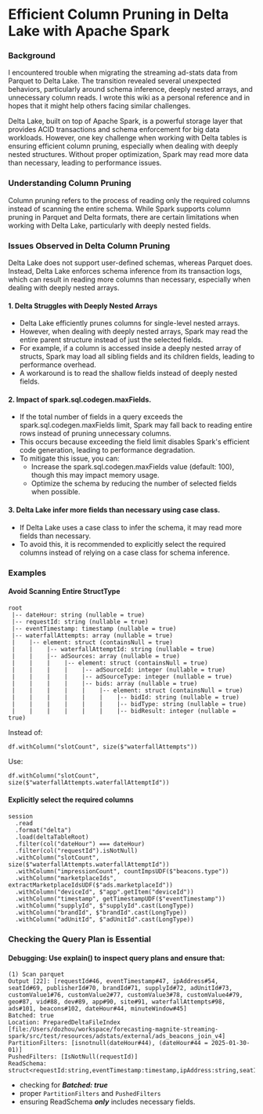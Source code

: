 # Efficient Column Pruning in Delta Lake with Apache Spark

### Background

I encountered trouble when migrating the streaming ad-stats data from Parquet to Delta Lake. The transition revealed several unexpected behaviors, particularly around schema inference, deeply nested arrays, and unnecessary column reads. I wrote this wiki as a personal reference and in hopes that it might help others facing similar challenges.

Delta Lake, built on top of Apache Spark, is a powerful storage layer that provides ACID transactions and schema enforcement for big data workloads. 
However, one key challenge when working with Delta tables is ensuring efficient column pruning, especially when dealing with deeply nested structures. 
Without proper optimization, Spark may read more data than necessary, leading to performance issues.

### Understanding Column Pruning

Column pruning refers to the process of reading only the required columns instead of scanning the entire schema. 
While Spark supports column pruning in Parquet and Delta formats, there are certain limitations when working with Delta Lake, 
particularly with deeply nested fields.

### Issues Observed in Delta Column Pruning

Delta Lake does not support user-defined schemas, whereas Parquet does. 
Instead, Delta Lake enforces schema inference from its transaction logs, 
which can result in reading more columns than necessary, especially when dealing with deeply nested arrays.

#### 1. Delta Struggles with Deeply Nested Arrays
- Delta Lake efficiently prunes columns for single-level nested arrays.
- However, when dealing with deeply nested arrays, Spark may read the entire parent structure instead of just the selected fields.
- For example, if a column is accessed inside a deeply nested array of structs, Spark may load all sibling fields and its children fields, leading to performance overhead.
- A workaround is to read the shallow fields instead of deeply nested fields.

#### 2. Impact of spark.sql.codegen.maxFields.
- If the total number of fields in a query exceeds the spark.sql.codegen.maxFields limit, Spark may fall back to reading entire rows instead of pruning unnecessary columns.
- This occurs because exceeding the field limit disables Spark's efficient code generation, leading to performance degradation.
- To mitigate this issue, you can:
    - Increase the spark.sql.codegen.maxFields value (default: 100), though this may impact memory usage.
    - Optimize the schema by reducing the number of selected fields when possible.
#### 3. Delta Lake infer more fields than necessary using case class.
- If Delta Lake uses a case class to infer the schema, it may read more fields than necessary.
- To avoid this, it is recommended to explicitly select the required columns instead of relying on a case class for schema inference.

### Examples

#### Avoid Scanning Entire StructType

```
root
 |-- dateHour: string (nullable = true)
 |-- requestId: string (nullable = true)
 |-- eventTimestamp: timestamp (nullable = true)
 |-- waterfallAttempts: array (nullable = true)
 |    |-- element: struct (containsNull = true)
 |    |    |-- waterfallAttemptId: string (nullable = true)
 |    |    |-- adSources: array (nullable = true)
 |    |    |    |-- element: struct (containsNull = true)
 |    |    |    |    |-- adSourceId: integer (nullable = true)
 |    |    |    |    |-- adSourceType: integer (nullable = true)
 |    |    |    |    |-- bids: array (nullable = true)
 |    |    |    |    |    |-- element: struct (containsNull = true)
 |    |    |    |    |    |    |-- bidId: string (nullable = true)
 |    |    |    |    |    |    |-- bidType: string (nullable = true)
 |    |    |    |    |    |    |-- bidResult: integer (nullable = true)
```

Instead of:
```
df.withColumn("slotCount", size($"waterfallAttempts"))
```
Use:
```
df.withColumn("slotCount", size($"waterfallAttempts.waterfallAttemptId"))
```

#### Explicitly select the required columns

```
session
  .read
  .format("delta")
  .load(deltaTableRoot)
  .filter(col("dateHour") === dateHour)
  .filter(col("requestId").isNotNull)
  .withColumn("slotCount", size($"waterfallAttempts.waterfallAttemptId"))
  .withColumn("impressionCount", countImpsUDF($"beacons.type"))
  .withColumn("marketplaceIds", extractMarketplaceIdsUDF($"ads.marketplaceId"))
  .withColumn("deviceId", $"app".getItem("deviceId"))
  .withColumn("timestamp", getTimestampUDF($"eventTimestamp"))
  .withColumn("supplyId", $"supplyId".cast(LongType))
  .withColumn("brandId", $"brandId".cast(LongType))
  .withColumn("adUnitId", $"adUnitId".cast(LongType))
```

### Checking the Query Plan is Essential

#### Debugging: Use explain() to inspect query plans and ensure that:

```
(1) Scan parquet 
Output [22]: [requestId#46, eventTimestamp#47, ipAddress#54, seatId#69, publisherId#70, brandId#71, supplyId#72, adUnitId#73, customValue1#76, customValue2#77, customValue3#78, customValue4#79, geo#87, vid#88, dev#89, app#90, site#91, waterfallAttempts#98, ads#101, beacons#102, dateHour#44, minuteWindow#45]
Batched: true
Location: PreparedDeltaFileIndex [file:/Users/dozhou/workspace/forecasting-magnite-streaming-spark/src/test/resources/adstats/external/ads_beacons_join_v4]
PartitionFilters: [isnotnull(dateHour#44), (dateHour#44 = 2025-01-30-01)]
PushedFilters: [IsNotNull(requestId)]
ReadSchema: struct<requestId:string,eventTimestamp:timestamp,ipAddress:string,seatId:int,publisherId:int,brandId:int,supplyId:int,adUnitId:int,customValue1:string,customValue2:string,customValue3:string,customValue4:string,geo:struct<country:string,region:string,postalCode:string,dmaCode:int>,vid:struct<videoId:string>,dev:struct<os:string,platformId:int>,app:struct<deviceId:string,bundleId:string>,site:struct<siteDomain:string>,waterfallAttempts:array<struct<waterfallAttemptId:string>>,ads:array<struct<marketplaceId:int>>,beacons:array<struct<type:string>>>
```

- checking for ***Batched: true***
- proper `PartitionFilters` and `PushedFilters`
- ensuring ReadSchema ***only*** includes necessary fields. 
